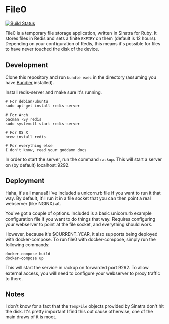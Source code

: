 File0
=====

[![Build Status](https://travis-ci.org/s3krit/file0.svg?branch=master)](https://travis-ci.org/s3krit/file0)

File0 is a temporary file storage application, written in Sinatra for Ruby. It
stores files in Redis and sets a finite `EXPIRY` on them (default is 12 hours).
Depending on your configuration of Redis, this means it's possible for files to
have never touched the disk of the device.

Development
-----------

Clone this repository and run `bundle exec` in the directory (assuming
you have [Bundler](http://bundler.io/) installed). 

Install redis-server and make sure it's running.

```
# For debian/ubuntu
sudo apt-get install redis-server

# For Arch
pacman -Sy redis
sudo systemctl start redis-server

# For OS X
brew install redis

# For everything else
I don't know, read your goddamn docs
```

In order to start the server, run the command `rackup`. This will start a
server on (by default) localhost:9292.

Deployment
----------

Haha, it's all manual! I've included a unicorn.rb file if you want to run it
that way. By default, it'll run it in a file socket that you can then point a
real webserver (like NGINX) at.

You've got a couple of options. Included is a basic unicorn.rb example
configuration file if you want to do things that way. Requires configuring your
webserver to point at the file socket, and everything should work.

However, because it's $CURRENT_YEAR, it also supports being deployed with
docker-compose. To run file0 with docker-compose, simply run the following
commands:

```
docker-compose build
docker-compose up
```

This will start the service in rackup on forwarded port 9292. To allow external
access, you will need to configure your webserver to proxy traffic to there.

Notes
-----

I don't know for a fact that the `TempFile` objects provided by Sinatra don't
hit the disk. It's pretty important I find this out cause otherwise, one of the
main draws of it is moot.
